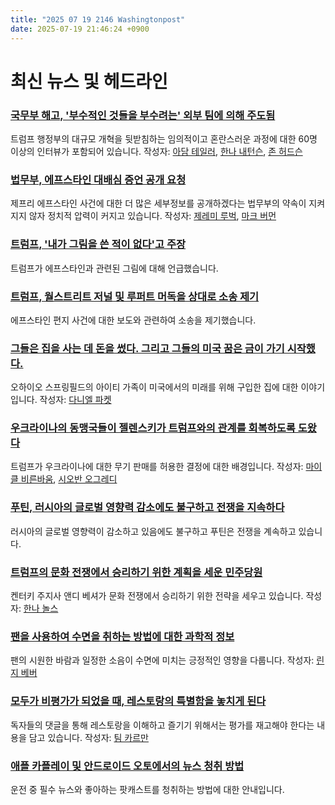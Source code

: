 ```yaml
---
title: "2025 07 19 2146 Washingtonpost"
date: 2025-07-19 21:46:24 +0900
---
```


# 최신 뉴스 및 헤드라인

### [국무부 해고, '부수적인 것들을 부수려는' 외부 팀에 의해 주도됨](https://www.washingtonpost.com/national-security/2025/07/19/state-department-layoffs-jeremy-lewin/)
트럼프 행정부의 대규모 개혁을 뒷받침하는 임의적이고 혼란스러운 과정에 대한 60명 이상의 인터뷰가 포함되어 있습니다.
작성자: [아담 테일러](https://www.washingtonpost.com/people/adam-taylor/), [한나 내턴슨](https://www.washingtonpost.com/people/hannah-natanson/), [존 허드슨](https://www.washingtonpost.com/people/john-hudson/)

### [법무부, 에프스타인 대배심 증언 공개 요청](https://www.washingtonpost.com/national-security/2025/07/18/bondi-epstein-files-documents-grand-jury-testimony-doj/)
제프리 에프스타인 사건에 대한 더 많은 세부정보를 공개하겠다는 법무부의 약속이 지켜지지 않자 정치적 압력이 커지고 있습니다.
작성자: [제레미 루벅](https://www.washingtonpost.com/people/jeremy-roebuck/), [마크 버먼](https://www.washingtonpost.com/people/mark-berman/)

### [트럼프, '내가 그림을 쓴 적이 없다'고 주장](https://www.washingtonpost.com/politics/2025/07/18/trump-epstein-drawings/)
트럼프가 에프스타인과 관련된 그림에 대해 언급했습니다.

### [트럼프, 월스트리트 저널 및 루퍼트 머독을 상대로 소송 제기](https://www.washingtonpost.com/politics/2025/07/18/trump-lawsuit-wall-street-journal-murdoch-epstein/)
에프스타인 편지 사건에 대한 보도와 관련하여 소송을 제기했습니다.

### [그들은 집을 사는 데 돈을 썼다. 그리고 그들의 미국 꿈은 금이 가기 시작했다.](https://www.washingtonpost.com/nation/interactive/2025/haitian-family-springfield-ohio-trump-immigration/)
오하이오 스프링필드의 아이티 가족이 미국에서의 미래를 위해 구입한 집에 대한 이야기입니다.
작성자: [다니엘 파켓](https://www.washingtonpost.com/people/danielle-paquette/)

### [우크라이나의 동맹국들이 젤렌스키가 트럼프와의 관계를 회복하도록 도왔다](https://www.washingtonpost.com/politics/2025/07/18/trump-zelensky-ukraine-weapons-putin/)
트럼프가 우크라이나에 대한 무기 판매를 허용한 결정에 대한 배경입니다.
작성자: [마이클 비른바움](https://www.washingtonpost.com/people/michael-birnbaum/), [시오반 오그레디](https://www.washingtonpost.com/people/siobhan-ogrady/)

### [푸틴, 러시아의 글로벌 영향력 감소에도 불구하고 전쟁을 지속하다](https://www.washingtonpost.com/world/2025/07/19/russia-putin-setbacks-mideast-caucasus/)
러시아의 글로벌 영향력이 감소하고 있음에도 불구하고 푸틴은 전쟁을 계속하고 있습니다.

### [트럼프의 문화 전쟁에서 승리하기 위한 계획을 세운 민주당원](https://www.washingtonpost.com/politics/2025/07/18/andy-beshear-president-2028-south-carolina/)
켄터키 주지사 앤디 베셔가 문화 전쟁에서 승리하기 위한 전략을 세우고 있습니다.
작성자: [한나 놀스](https://www.washingtonpost.com/people/hannah-knowles/)

### [팬을 사용하여 수면을 취하는 방법에 대한 과학적 정보](https://www.washingtonpost.com/wellness/2025/07/16/fans-sleep-circulation-white-noise/)
팬의 시원한 바람과 일정한 소음이 수면에 미치는 긍정적인 영향을 다룹니다.
작성자: [린지 베버](https://www.washingtonpost.com/people/lindsey-bever/)

### [모두가 비평가가 되었을 때, 레스토랑의 특별함을 놓치게 된다](https://www.washingtonpost.com/food/2025/07/16/bens-chili-bowl-criticism/)
독자들의 댓글을 통해 레스토랑을 이해하고 즐기기 위해서는 평가를 재고해야 한다는 내용을 담고 있습니다.
작성자: [팀 카르만](https://www.washingtonpost.com/people/tim-carman/)

### [애플 카플레이 및 안드로이드 오토에서의 뉴스 청취 방법](https://helpcenter.washingtonpost.com/hc/en-us/articles/38379672752667-CarPlay-Android-Auto-Feature)
운전 중 필수 뉴스와 좋아하는 팟캐스트를 청취하는 방법에 대한 안내입니다.